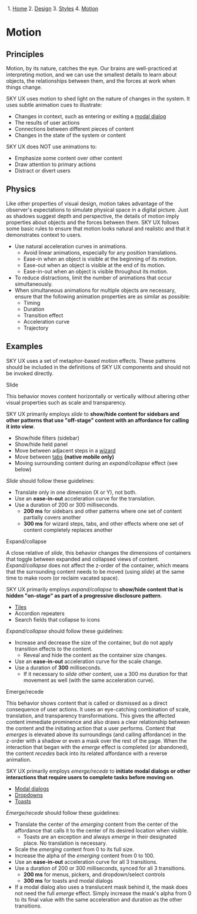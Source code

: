             

 1.  [Home](/skyux/)
2.  [Design](/skyux/design.md)
3.  [Styles](/skyux/design/styles.md)
4.  [Motion](/skyux/design/styles/motion.md)

Motion
======

Principles
----------

Motion, by its nature, catches the eye. Our brains are well-practiced at interpreting motion, and we can use the smallest details to learn about objects, the relationships between them, and the forces at work when things change.

SKY UX uses motion to shed light on the nature of changes in the system. It uses subtle animation cues to illustrate:

*   Changes in context, such as entering or exiting a [modal dialog](/skyux/components/modal.md)
*   The results of user actions
*   Connections between different pieces of content
*   Changes in the state of the system or content

SKY UX does NOT use animations to:

*   Emphasize some content over other content
*   Draw attention to primary actions
*   Distract or divert users

Physics
-------

Like other properties of visual design, motion takes advantage of the observer's expectations to simulate physical space in a digital picture. Just as shadows suggest depth and perspective, the details of motion imply properties about objects and the forces between them. SKY UX follows some basic rules to ensure that motion looks natural and realistic and that it demonstrates context to users.

*   Use natural acceleration curves in animations.
    *   Avoid linear animations, especially for any position translations.
    *   Ease-in when an object is visible at the beginning of its motion.
    *   Ease-out when an object is visible at the end of its motion.
    *   Ease-in-out when an object is visible throughout its motion.
*   To reduce distractions, limit the number of animations that occur simultaneously.
*   When simultaneous animations for multiple objects are necessary, ensure that the following animation properties are as similar as possible:
    *   Timing
    *   Duration
    *   Transition effect
    *   Acceleration curve
    *   Trajectory

Examples
--------

SKY UX uses a set of metaphor-based motion effects. These patterns should be included in the definitions of SKY UX components and should not be invoked directly.

Slide

This behavior moves content horizontally or vertically without altering other visual properties such as scale and transparency.

SKY UX primarily employs _slide_ to **show/hide content for sidebars and other patterns that use "off-stage" content with an affordance for calling it into view**.

*   Show/hide filters (sidebar)
*   Show/hide held panel
*   Move between adjacent steps in a [wizard](/skyux/components/tabs-wizard.md)
*   Move between [tabs](/skyux/components/tabs.md) **(native mobile only)**
*   Moving surrounding content during an _expand/collapse_ effect (see below)

_Slide_ should follow these guidelines:

*   Translate only in one dimension (X or Y), not both.
*   Use an **ease-in-out** acceleration curve for the translation.
*   Use a duration of 200 or 300 milliseconds.
    *   **200 ms** for sidebars and other patterns where one set of content partially covers another
    *   **300 ms** for wizard steps, tabs, and other effects where one set of content completely replaces another

Expand/collapse

A close relative of _slide_, this behavior changes the dimensions of containers that toggle between expanded and collapsed views of content. _Expand/collapse_ does not affect the z-order of the container, which means that the surrounding content needs to be moved (using _slide_) at the same time to make room (or reclaim vacated space).

SKY UX primarily employs _expand/collapse_ to **show/hide content that is hidden "on-stage" as part of a progressive disclosure pattern**.

*   [Tiles](/skyux/components/tile.md)
*   Accordion repeaters
*   Search fields that collapse to icons

_Expand/collapse_ should follow these guidelines:

*   Increase and decrease the size of the container, but do not apply transition effects to the content.
    *   Reveal and hide the content as the container size changes.
*   Use an **ease-in-out** acceleration curve for the scale change.
*   Use a duration of **300** milliseconds.
    *   If it necessary to _slide_ other content, use a 300 ms duration for that movement as well (with the same acceleration curve).

Emerge/recede

This behavior shows content that is called or dismissed as a direct consequence of user actions. It uses an eye-catching combination of scale, translation, and transparency transformations. This gives the affected content immediate prominence and also draws a clear relationship between the content and the initiating action that a user performs. Content that _emerges_ is elevated above its surroundings (and calling affordance) in the z-order with a shadow or even a mask over the rest of the page. When the interaction that began with the _emerge_ effect is completed (or abandoned), the content _recedes_ back into its related affordance with a reverse animation.

SKY UX primarily employs _emerge/recede_ to **initiate modal dialogs or other interactions that require users to complete tasks before moving on**.

*   [Modal dialogs](/skyux/components/modal.md)
*   [Dropdowns](/skyux/components/dropdown.md)
*   [Toasts](/skyux/components/toast.md)

_Emerge/recede_ should follow these guidelines:

*   Translate the center of the _emerging_ content from the center of the affordance that calls it to the center of its desired location when visible.
    *   Toasts are an exception and always _emerge_ in their designated place. No translation is necessary.
*   Scale the _emerging_ content from 0 to its full size.
*   Increase the alpha of the _emerging_ content from 0 to 100.
*   Use an **ease-in-out** acceleration curve for all 3 transitions.
*   Use a duration of 200 or 300 milliseconds, synced for all 3 transitions.
    *   **200 ms** for menus, pickers, and dropdown/select controls
    *   **300 ms** for toasts and modal dialogs
*   If a modal dialog also uses a translucent mask behind it, the mask does not need the full _emerge_ effect. Simply increase the mask's alpha from 0 to its final value with the same acceleration and duration as the other transitions.